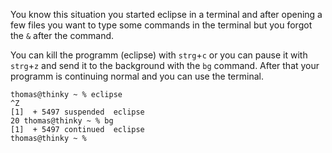 You know this situation you started eclipse in a terminal and after opening a few files you want to type some commands in the terminal but you forgot the `&` after the command.

You can kill the programm (eclipse) with `strg`+`c` or you can pause it with `strg`+`z` and send it to the background with the `bg` command. After that your programm is continuing normal and you can use the terminal.

    thomas@thinky ~ % eclipse
    ^Z
    [1]  + 5497 suspended  eclipse
    20 thomas@thinky ~ % bg
    [1]  + 5497 continued  eclipse
    thomas@thinky ~ %
